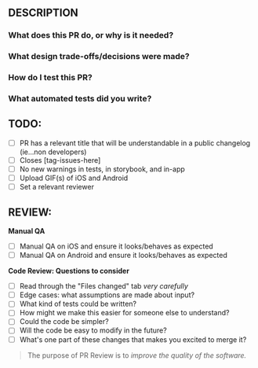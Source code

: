 ## DESCRIPTION

### What does this PR do, or why is it needed?

### What design trade-offs/decisions were made?

### How do I test this PR?

### What automated tests did you write?

## TODO:

- [ ] PR has a relevant title that will be understandable in a public changelog (ie...non developers)
- [ ] Closes [tag-issues-here]
- [ ] No new warnings in tests, in storybook, and in-app
- [ ] Upload GIF(s) of iOS and Android
- [ ] Set a relevant reviewer

## REVIEW:

**Manual QA**

- [ ] Manual QA on iOS and ensure it looks/behaves as expected
- [ ] Manual QA on Android and ensure it looks/behaves as expected

**Code Review: Questions to consider**

- [ ] Read through the "Files changed" tab _very carefully_
- [ ] Edge cases: what assumptions are made about input?
- [ ] What kind of tests could be written?
- [ ] How might we make this easier for someone else to understand?
- [ ] Could the code be simpler?
- [ ] Will the code be easy to modify in the future?
- [ ] What's one part of these changes that makes you excited to merge it?

> The purpose of PR Review is to _improve the quality of the software._
